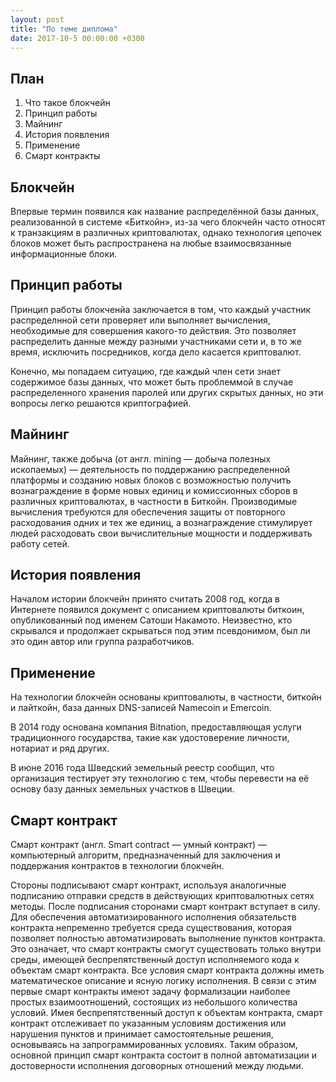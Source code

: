 ```yaml
---
layout: post
title: "По теме диплома"
date: 2017-10-5 00:00:00 +0300
---
```


План
----
1. Что такое блокчейн
2. Принцип работы
3. Майнинг
4. История появления
5. Применение
6. Смарт контракты

Блокчейн
--------
Впервые термин появился как название распределённой базы данных, реализованной в системе «Биткойн», из-за чего блокчейн часто относят к транзакциям в различных криптовалютах, однако технология цепочек блоков может быть распространена на любые взаимосвязанные информационные блоки.

Принцип работы
--------------
Принцип работы блокченйа заключается в том, что каждый участник распределнной сети проверяет или выполняет вычисления, необходимые для совершения какого-то действия. Это позволяет распределить данные между разными участниками сети и, в то же время, исключить посредников, когда дело касается криптовалют.

Конечно, мы попадаем ситуацию, где каждый член сети знает содержимое базы данных, что может быть проблеммой в случае распределенного хранения паролей или других скрытых данных, но эти вопросы легко решаются криптографией.

Майнинг
-------
Майнинг, также добыча (от англ. mining — добыча полезных ископаемых) — деятельность по поддержанию распределенной платформы и созданию новых блоков с возможностью получить вознаграждение в форме новых единиц и комиссионных сборов в различных криптовалютах, в частности в Биткойн. Производимые вычисления требуются для обеспечения защиты от повторного расходования одних и тех же единиц, а вознаграждение стимулирует людей расходовать свои вычислительные мощности и поддерживать работу сетей.

История появления
-----------------
Началом истории блокчейн принято считать 2008 год, когда в Интернете появился документ с описанием криптовалюты биткоин, опубликованный под именем Сатоши Накамото. Неизвестно, кто скрывался и продолжает скрываться под этим псевдонимом, был ли это один автор или группа разработчиков.

Применение
----------
На технологии блокчейн основаны криптовалюты, в частности, биткойн и лайткойн, база данных DNS-записей Namecoin и Emercoin.

В 2014 году основана компания Bitnation, предоставляющая услуги традиционного государства, такие как удостоверение личности, нотариат и ряд других.

В июне 2016 года Шведский земельный реестр сообщил, что организация тестирует эту технологию с тем, чтобы перевести на её основу базу данных земельных участков в Швеции.

Смарт контракт
--------------
Смарт контракт (англ. Smart contract — умный контракт) — компьютерный алгоритм, предназначенный для заключения и поддержания контрактов в технологии блокчейн.

Стороны подписывают смарт контракт, используя аналогичные подписанию отправки средств в действующих криптовалютных сетях методы. После подписания сторонами смарт контракт вступает в силу. Для обеспечения автоматизированного исполнения обязательств контракта непременно требуется среда существования, которая позволяет полностью автоматизировать выполнение пунктов контракта. Это означает, что смарт контракты смогут существовать только внутри среды, имеющей беспрепятственный доступ исполняемого кода к объектам смарт контракта. Все условия смарт контракта должны иметь математическое описание и ясную логику исполнения. В связи с этим первые смарт контракты имеют задачу формализации наиболее простых взаимоотношений, состоящих из небольшого количества условий. Имея беспрепятственный доступ к объектам контракта, смарт контракт отслеживает по указанным условиям достижения или нарушения пунктов и принимает самостоятельные решения, основываясь на запрограммированных условиях. Таким образом, основной принцип смарт контракта состоит в полной автоматизации и достоверности исполнения договорных отношений между людьми.
